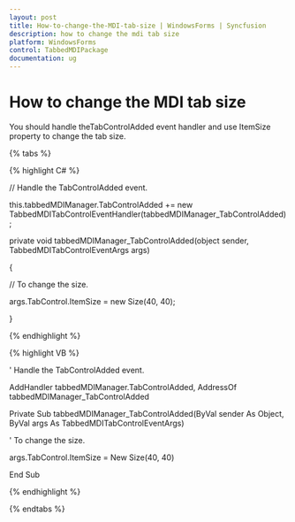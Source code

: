 ```yaml
---
layout: post
title: How-to-change-the-MDI-tab-size | WindowsForms | Syncfusion
description: how to change the mdi tab size
platform: WindowsForms
control: TabbedMDIPackage
documentation: ug
---
```


# How to change the MDI tab size

You should handle theTabControlAdded event handler and use ItemSize property to change the tab size.

{% tabs %}

{% highlight C# %}



// Handle the TabControlAdded event. 

this.tabbedMDIManager.TabControlAdded += new TabbedMDITabControlEventHandler(tabbedMDIManager_TabControlAdded); 

private void tabbedMDIManager_TabControlAdded(object sender, TabbedMDITabControlEventArgs args) 

{ 

// To change the size. 

args.TabControl.ItemSize = new Size(40, 40); 

}

{% endhighlight %}

{% highlight VB %}



' Handle the TabControlAdded event. 

AddHandler tabbedMDIManager.TabControlAdded, AddressOf tabbedMDIManager_TabControlAdded

Private Sub tabbedMDIManager_TabControlAdded(ByVal sender As Object, ByVal args As TabbedMDITabControlEventArgs)

' To change the size. 

args.TabControl.ItemSize = New Size(40, 40)

End Sub


{% endhighlight %}

{% endtabs %}